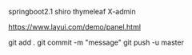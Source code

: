 springboot2.1
shiro
thymeleaf
X-admin

https://www.layui.com/demo/panel.html

git add .
git commit -m "message"
git push -u master
